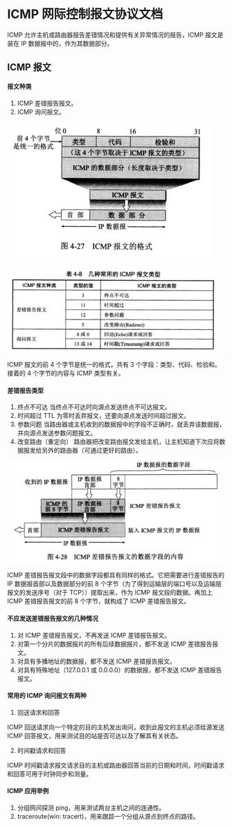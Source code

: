 # ICMP 网际控制报文协议文档
ICMP 允许主机或路由器报告差错情况和提供有关异常情况的报告，ICMP 报文是装在 IP 数据报中的，作为其数据部分。

## ICMP 报文
#### 报文种类
1. ICMP 差错报告报文。
2. ICMP 询问报文。

![](../imgs/icmp1.png)

![](../imgs/icmp2.png)

ICMP 报文的前 4 个字节是统一的格式，共有 3 个字段：类型、代码、检验和。接着的 4 个字节的内容与 ICMP 类型有关。
#### 差错报告类型
1. 终点不可达  当终点不可达时向源点发送终点不可达报文。
2. 时间超过 TTL 为零时丢弃报文，还要向源点发送时间超过报文。
3. 参数问题 当路由器或主机收到的数据报中的字段不正确时，就丢弃该数据报，并向源点发送参数问题报文。
4. 改变路由（重定向） 路由器把改变路由报文发给主机，让主机知道下次应将数据报发给另外的路由器（可通过更好的路由）。

![](../imgs/icmp3.png)

ICMP 差错报告报文段中的数据字段都具有同样的格式。它把需要进行差错报告的 IP 数据报首部以及数据部分的前 8 个字节（为了得到运输层的端口号以及运输层报文的发送序号（对于 TCP））提取出来，作为 ICMP 报文段的数据。再加上 ICMP 差错报告报文的前 8 个字节，就构成了 ICMP 差错报告报文。

#### 不应发送差错报告报文的几种情况
1. 对 ICMP 差错报告报文，不再发送 ICMP 差错报告报文。
2. 对第一个分片的数据报片的所有后续数据报片，都不发送 ICMP 差错报告报文。
3. 对具有多播地址的数据报，都不发送 ICMP 差错报告报文。
4. 对具有特殊地址（127.0.0.1 或 0.0.0.0）的数据报，都不发送 ICMP 差错报告报文。

#### 常用的 ICMP 询问报文有两种
1. 回送请求和回答 

ICMP 回送请求向一个特定的目的主机发出询问，收到此报文的主机必须给源发送 ICMP 回答报文，用来测试目的站是否可达以及了解其有关状态。

2. 时间戳请求和回答

ICMP 时间戳请求报文请求目的主机或路由器回答当前的日期和时间，时间戳请求和回答可用于时钟同步和测量。

#### ICMP 应用举例
1. 分组网间探测 ping，用来测试两台主机之间的连通性。
2. traceroute(win: tracert)，用来跟踪一个分组从源点到终点的路径。
